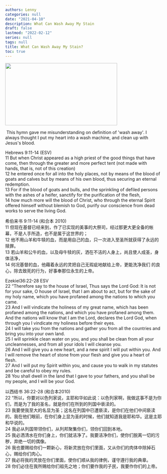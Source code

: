 ```yaml
---
authors: Lenny
categories: null
date: "2021-04-10"
description: What Can Wash Away My Stain
draft: false
lastmod: "2022-02-12"
series: null
tags: null
title: What Can Wash Away My Stain?
toc: true
---
```




<!--more-->


<img width ="360" height= "200" src = "/docs/images/Nothing_but_the_blood_of_Jesus_lyrics_and_music_by_Robert_Lowry.png"/>


‪ This hymn gave me misunderstanding on definition of 'wash away'.  I always thought I put my heart into a wash machine, and clean up with Jesus's blood.  

Hebrews‬ 9:11-14 (ESV)  \
11 But when Christ appeared as a high priest of the good things that have come, then through the greater and more perfect tent (not made with hands, that is, not of this creation)   \
12 he entered once for all into the holy places, not by means of the blood of goats and calves but by means of his own blood, thus securing an eternal redemption.   \
13 For if the blood of goats and bulls, and the sprinkling of defiled persons with the ashes of a heifer, sanctify for the purification of the flesh,   \
14 how much more will the blood of Christ, who through the eternal Spirit offered himself without blemish to God, purify our conscience from dead works to serve the living God.  

希伯来书‬ 9:11-14 (和合本 2010)  \
11 但现在基督已经来到，作了已实现的美事的大祭司，经过那更大更全备的帐幕，不是人手所造，也不是属于这世界的；   \
12 他不用山羊和牛犊的血，而是用自己的血，只一次进入至圣所就获得了永远的赎罪。   \
13 若山羊和公牛的血，以及母牛犊的灰，洒在不洁的人身上，尚且使人成圣，身体洁净，   \
14 何况基督的血，他藉着永远的灵把自己无瑕疵地献给上帝，更能洗净我们 的良心，除去致死的行为，好事奉那位永生的上帝。  

‪Ezekiel‬36:22-28 ESV  \
22 “Therefore say to the house of Israel, Thus says the Lord God: It is not for your sake, O house of Israel, that I am about to act, but for the sake of my holy name, which you have profaned among the nations to which you came.   \
23 And I will vindicate the holiness of my great name, which has been profaned among the nations, and which you have profaned among them. And the nations will know that I am the Lord, declares the Lord God, when through you I vindicate my holiness before their eyes.   \
24 I will take you from the nations and gather you from all the countries and bring you into your own land.   \
25 I will sprinkle clean water on you, and you shall be clean from all your uncleannesses, and from all your idols I will cleanse you.   \
26 And I will give you a new heart, and a new spirit I will put within you. And I will remove the heart of stone from your flesh and give you a heart of flesh.   \
27 And I will put my Spirit within you, and cause you to walk in my statutes and be careful to obey my rules.   \
28 You shall dwell in the land that I gave to your fathers, and you shall be my people, and I will be your God.


‪以西结书‬ 36:22-28 (和合本2010)  \
22 “所以，你要对以色列家说，主耶和华如此说：以色列家啊，我做这事不是为你们，而是为了我的圣名，就是你们在所到的列国中亵渎的。   \
23 我要使我至大的名显为圣；这名在列国中已遭亵渎，是你们在他们中间亵渎的。我在他们眼前，在你们身上显为圣的时候，他们就知道我是耶和华。这是主耶和华说的。   \
24 我必从列国带领你们，从列邦聚集你们，领你们回到本地。   \
25 我必洒清水在你们身上，你们就洁净了。我要洁净你们，使你们脱离一切的污秽，弃绝一切的偶像。   \
26 我也要赐给你们一颗新心，将新灵放在你们里面，又从你们的肉体中除掉石心，赐给你们肉心。   \
27 我必将我的灵放在你们里面，使你们顺从我的律例，谨守遵行我的典章。   \
28 你们必住在我所赐给你们祖先之地；你们要作我的子民，我要作你们的上帝。
